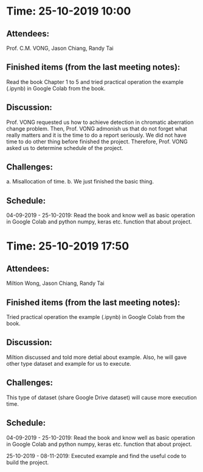 <h1>Time: 25-10-2019 10:00</h1>
<h2>Attendees:</h2>
Prof. C.M. VONG, Jason Chiang, Randy Tai

<h2>Finished items (from the last meeting notes):</h2>
Read the book Chapter 1 to 5 and tried practical operation the example (.ipynb) in Google Colab from the book.

<h2>Discussion:</h2>
Prof. VONG requested us how to achieve detection in chromatic aberration change problem. Then, Prof. VONG admonish us that do not forget what really matters and it is the time to do a report seriously. We did not have time to do other thing before finished the project. Therefore, Prof. VONG asked us to determine schedule of the project. 

<h2>Challenges:</h2>
a. Misallocation of time.
b. We just finished the basic thing.

<h2>Schedule:</h2>
04-09-2019 - 25-10-2019: Read the book and know well as basic operation in Google Colab and python numpy, keras etc. function that about project.

<h1>Time: 25-10-2019 17:50</h1>
<h2>Attendees:</h2>
Miltion Wong, Jason Chiang, Randy Tai

<h2>Finished items (from the last meeting notes):</h2>
Tried practical operation the example (.ipynb) in Google Colab from the book.

<h2>Discussion:</h2>
Miltion discussed and told more detial about example. Also, he will gave other type dataset and example for us to execute.

<h2>Challenges:</h2>
This type of dataset (share Google Drive dataset) will cause more execution time.

<h2>Schedule:</h2>
04-09-2019 - 25-10-2019: Read the book and know well as basic operation in Google Colab and python numpy, keras etc. function that about project.
<p>25-10-2019 - 08-11-2019: Executed example and find the useful code to build the project.</p>
